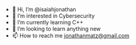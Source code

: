 - 👋 Hi, I’m @isaiahjonathan
- 👀 I’m interested in Cybersecurity
- 🌱 I’m currently learning C++
- 💞️ I’m looking to learn anything new
- 📫 How to reach me jonathanmatz@gmail.com

<!---
isaiahjonathan/isaiahjonathan is a ✨ special ✨ repository because its `README.md` (this file) appears on your GitHub profile.
You can click the Preview link to take a look at your changes.
--->
